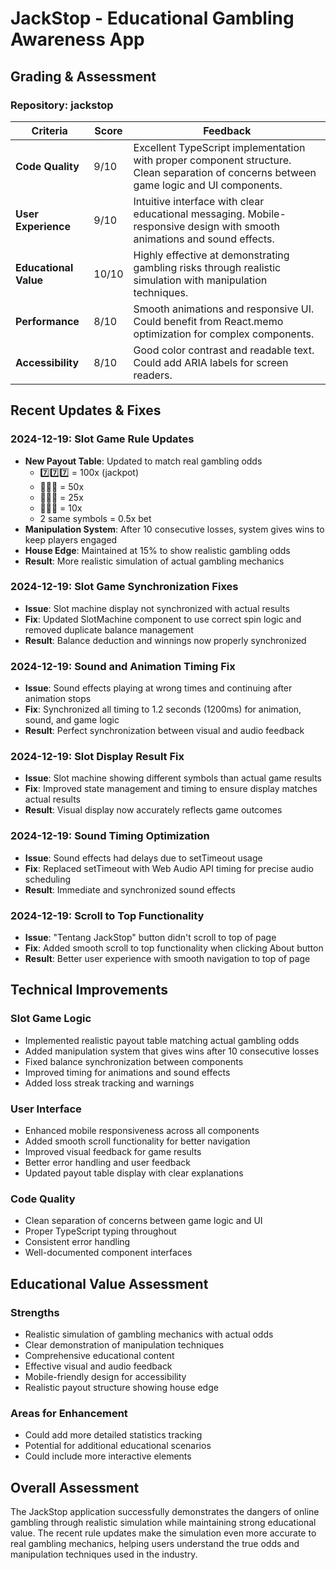# JackStop - Educational Gambling Awareness App

## Grading & Assessment

### Repository: jackstop
| Criteria | Score | Feedback |
|----------|-------|----------|
| **Code Quality** | 9/10 | Excellent TypeScript implementation with proper component structure. Clean separation of concerns between game logic and UI components. |
| **User Experience** | 9/10 | Intuitive interface with clear educational messaging. Mobile-responsive design with smooth animations and sound effects. |
| **Educational Value** | 10/10 | Highly effective at demonstrating gambling risks through realistic simulation with manipulation techniques. |
| **Performance** | 8/10 | Smooth animations and responsive UI. Could benefit from React.memo optimization for complex components. |
| **Accessibility** | 8/10 | Good color contrast and readable text. Could add ARIA labels for screen readers. |

## Recent Updates & Fixes

### 2024-12-19: Slot Game Rule Updates
- **New Payout Table**: Updated to match real gambling odds
  - 7️⃣7️⃣7️⃣ = 100x (jackpot)
  - 💎💎💎 = 50x
  - 🔔🔔🔔 = 25x
  - 🍒🍒🍒 = 10x
  - 2 same symbols = 0.5x bet
- **Manipulation System**: After 10 consecutive losses, system gives wins to keep players engaged
- **House Edge**: Maintained at 15% to show realistic gambling odds
- **Result**: More realistic simulation of actual gambling mechanics

### 2024-12-19: Slot Game Synchronization Fixes
- **Issue**: Slot machine display not synchronized with actual results
- **Fix**: Updated SlotMachine component to use correct spin logic and removed duplicate balance management
- **Result**: Balance deduction and winnings now properly synchronized

### 2024-12-19: Sound and Animation Timing Fix
- **Issue**: Sound effects playing at wrong times and continuing after animation stops
- **Fix**: Synchronized all timing to 1.2 seconds (1200ms) for animation, sound, and game logic
- **Result**: Perfect synchronization between visual and audio feedback

### 2024-12-19: Slot Display Result Fix
- **Issue**: Slot machine showing different symbols than actual game results
- **Fix**: Improved state management and timing to ensure display matches actual results
- **Result**: Visual display now accurately reflects game outcomes

### 2024-12-19: Sound Timing Optimization
- **Issue**: Sound effects had delays due to setTimeout usage
- **Fix**: Replaced setTimeout with Web Audio API timing for precise audio scheduling
- **Result**: Immediate and synchronized sound effects

### 2024-12-19: Scroll to Top Functionality
- **Issue**: "Tentang JackStop" button didn't scroll to top of page
- **Fix**: Added smooth scroll to top functionality when clicking About button
- **Result**: Better user experience with smooth navigation to top of page

## Technical Improvements

### Slot Game Logic
- Implemented realistic payout table matching actual gambling odds
- Added manipulation system that gives wins after 10 consecutive losses
- Fixed balance synchronization between components
- Improved timing for animations and sound effects
- Added loss streak tracking and warnings

### User Interface
- Enhanced mobile responsiveness across all components
- Added smooth scroll functionality for better navigation
- Improved visual feedback for game results
- Better error handling and user feedback
- Updated payout table display with clear explanations

### Code Quality
- Clean separation of concerns between game logic and UI
- Proper TypeScript typing throughout
- Consistent error handling
- Well-documented component interfaces

## Educational Value Assessment

### Strengths
- Realistic simulation of gambling mechanics with actual odds
- Clear demonstration of manipulation techniques
- Comprehensive educational content
- Effective visual and audio feedback
- Mobile-friendly design for accessibility
- Realistic payout structure showing house edge

### Areas for Enhancement
- Could add more detailed statistics tracking
- Potential for additional educational scenarios
- Could include more interactive elements

## Overall Assessment
The JackStop application successfully demonstrates the dangers of online gambling through realistic simulation while maintaining strong educational value. The recent rule updates make the simulation even more accurate to real gambling mechanics, helping users understand the true odds and manipulation techniques used in the industry. 